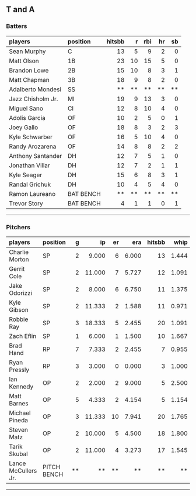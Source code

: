 ## T and A

### Batters

 
|players           |position  | hitsbb|  r| rbi| hr| sb| 
|:-----------------|:---------|------:|--:|---:|--:|--:| 
|Sean Murphy       |C         |     13|  5|   9|  2|  0| 
|Matt Olson        |1B        |     23| 10|  15|  5|  0| 
|Brandon Lowe      |2B        |     15| 10|   8|  3|  1| 
|Matt Chapman      |3B        |     18|  9|   8|  2|  0| 
|Adalberto Mondesi |SS        |     **| **|  **| **| **| 
|Jazz Chisholm Jr. |MI        |     19|  9|  13|  3|  0| 
|Miguel Sano       |CI        |     12|  8|  10|  4|  0| 
|Adolis Garcia     |OF        |     10|  2|   5|  0|  1| 
|Joey Gallo        |OF        |     18|  8|   3|  2|  3| 
|Kyle Schwarber    |OF        |     16|  5|  10|  4|  0| 
|Randy Arozarena   |OF        |     14|  8|   8|  2|  2| 
|Anthony Santander |DH        |     12|  7|   5|  1|  0| 
|Jonathan Villar   |DH        |     12|  7|   2|  1|  1| 
|Kyle Seager       |DH        |     15|  6|   8|  3|  1| 
|Randal Grichuk    |DH        |     10|  4|   5|  4|  0| 
|Ramon Laureano    |BAT BENCH |     **| **|  **| **| **| 
|Trevor Story      |BAT BENCH |      4|  1|   1|  0|  1| 


* * *

### Pitchers

 
|players             |position    |  g|     ip| er|   era| hitsbb|  whip| so|  w| sv| 
|:-------------------|:-----------|--:|------:|--:|-----:|------:|-----:|--:|--:|--:| 
|Charlie Morton      |SP          |  2|  9.000|  6| 6.000|     13| 1.444|  8|  1|  0| 
|Gerrit Cole         |SP          |  2| 11.000|  7| 5.727|     12| 1.091| 16|  1|  0| 
|Jake Odorizzi       |SP          |  2|  8.000|  6| 6.750|     11| 1.375|  8|  1|  0| 
|Kyle Gibson         |SP          |  2| 11.333|  2| 1.588|     11| 0.971| 10|  1|  0| 
|Robbie Ray          |SP          |  3| 18.333|  5| 2.455|     20| 1.091| 32|  2|  0| 
|Zach Eflin          |SP          |  1|  6.000|  1| 1.500|     10| 1.667|  7|  0|  0| 
|Brad Hand           |RP          |  7|  7.333|  2| 2.455|      7| 0.955|  7|  1|  4| 
|Ryan Pressly        |RP          |  3|  3.000|  0| 0.000|      3| 1.000|  3|  0|  3| 
|Ian Kennedy         |OP          |  2|  2.000|  2| 9.000|      5| 2.500|  2|  0|  1| 
|Matt Barnes         |OP          |  5|  4.333|  2| 4.154|      5| 1.154|  9|  2|  2| 
|Michael Pineda      |OP          |  3| 11.333| 10| 7.941|     20| 1.765|  4|  0|  0| 
|Steven Matz         |OP          |  2| 10.000|  5| 4.500|     18| 1.800| 11|  1|  0| 
|Tarik Skubal        |OP          |  2| 11.000|  4| 3.273|     17| 1.545| 17|  1|  0| 
|Lance McCullers Jr. |PITCH BENCH | **|     **| **|    **|     **|    **| **| **| **| 


* * *


